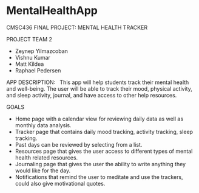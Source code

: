 # MentalHealthApp

CMSC436 FINAL PROJECT: MENTAL HEALTH TRACKER


PROJECT TEAM 2
* Zeynep Yilmazcoban
* Vishnu Kumar
* Matt Kildea
* Raphael Pedersen


APP DESCRIPTION:
&nbsp; 
This app will help students track their mental health and well-being. The user will be able to track their mood, physical activity, and sleep activity, journal, and have access to other help resources. 


GOALS
* Home page with a calendar view for reviewing daily data as well as monthly data analysis.
* Tracker page that contains daily mood tracking, activity tracking, sleep tracking.
* Past days can be reviewed by selecting from a list.
* Resources page that gives the user access to different types of mental health related resources.
* Journaling page that gives the user the ability to write anything they would like for the day.
* Notifications that remind the user to meditate and use the trackers, could also give motivational quotes.
